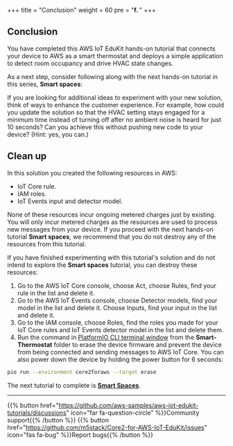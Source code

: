 +++
title = "Conclusion"
weight = 60
pre = "<b>f. </b>"
+++

## Conclusion
You have completed this AWS IoT EduKit hands-on tutorial that connects your device to AWS as a smart thermostat and deploys a simple application to detect room occupancy and drive HVAC state changes. 

As a next step, consider following along with the next hands-on tutorial in this series, **Smart spaces**:

If you are looking for additional ideas to experiment with your new solution, think of ways to enhance the customer experience. For example, how could you update the solution so that the HVAC setting stays engaged for a minimum time instead of turning off after no ambient noise is heard for just 10 seconds? Can you achieve this without pushing new code to your  device? (Hint: yes, you can.)

## Clean up
In this solution you created the following resources in AWS:

* IoT Core rule.
* IAM roles.
* IoT Events input and detector model.

None of these resources incur ongoing metered charges just by existing. You will only incur metered charges as the resources are used to process new messages from your device. If you proceed with the next hands-on tutorial **Smart spaces**, we recommend that you do not destroy any of the resources from this tutorial.

If you have finished experimenting with this tutorial's solution and do not intend to explore the **Smart spaces** tutorial, you can destroy these resources: 

1. Go to the AWS IoT Core console, choose Act, choose Rules, find your rule in the list and delete it.
2. Go to the AWS IoT Events console, choose Detector models, find your model in the list and delete it. Choose Inputs, find your input in the list and delete it.
3. Go to the IAM console, choose Roles, find the roles you made for your IoT Core rules and IoT Events detector model in the list and delete them.
4. Run the command in [PlatformIO CLI terminal window](../blinky-hello-world/prerequisites.html#open-the-platformio-cli-terminal-window) from the **Smart-Thermostat** folder to erase the device firmware and prevent the device from being connected and sending messages to AWS IoT Core. You can also power down the device by holding the power button for 6 seconds:
```bash
pio run --environment core2foraws --target erase
```

The next tutorial to complete is [**Smart Spaces**](/en/smart-spaces.html).

---
{{% button href="https://github.com/aws-samples/aws-iot-edukit-tutorials/discussions" icon="far fa-question-circle" %}}Community support{{% /button %}} {{% button href="https://github.com/m5stack/Core2-for-AWS-IoT-EduKit/issues" icon="fas fa-bug" %}}Report bugs{{% /button %}}